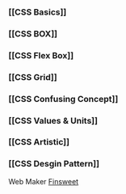 ### [[CSS Basics]]







### [[CSS BOX]]

### [[CSS Flex Box]]

### [[CSS Grid]]

### [[CSS Confusing Concept]]

### [[CSS Values & Units]]

### [[CSS Artistic]]

### [[CSS Desgin Pattern]]



Web Maker
	[Finsweet](https://finsweet.com/company/strategy#step-1)


